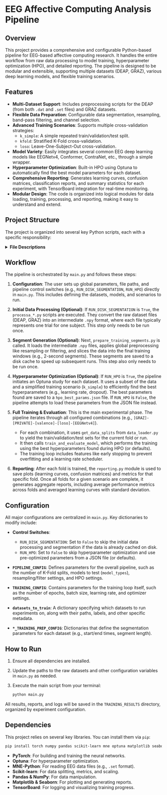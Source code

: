 # EEG Affective Computing Analysis Pipeline

## Overview

This project provides a comprehensive and configurable Python-based pipeline for EEG-based affective computing research. It handles the entire workflow from raw data processing to model training, hyperparameter optimization (HPO), and detailed reporting. The pipeline is designed to be modular and extensible, supporting multiple datasets (DEAP, GRAZ), various deep learning models, and flexible training scenarios.

## Features

-   **Multi-Dataset Support**: Includes preprocessing scripts for the DEAP (from both `.dat` and `.set` files) and GRAZ datasets.
-   **Flexible Data Preparation**: Configurable data segmentation, resampling, band-pass filtering, and channel selection.
-   **Advanced Training Scenarios**: Supports multiple cross-validation strategies:
    -   `k_simple`: A simple repeated train/validation/test split.
    -   `kfold`: Stratified K-Fold cross-validation.
    -   `loso`: Leave-One-Subject-Out cross-validation.
-   **Model Variety**: Easily integrates several common EEG deep learning models like EEGNetv4, Conformer, ContraNet, etc., through a simple wrapper.
-   **Hyperparameter Optimization**: Built-in HPO using Optuna to automatically find the best model parameters for each dataset.
-   **Comprehensive Reporting**: Generates learning curves, confusion matrices, classification reports, and summary statistics for each experiment, with TensorBoard integration for real-time monitoring.
-   **Modular Design**: The code is organized into logical modules for data loading, training, processing, and reporting, making it easy to understand and extend.

## Project Structure

The project is organized into several key Python scripts, each with a specific responsibility:

<details>
<summary><strong>File Descriptions</strong></summary>

-   `main.py`
    -   **Role**: The main entry point and orchestrator of the entire pipeline.
    -   **Functionality**: Controls the execution flow, from data preprocessing to HPO and final model training. It reads the main configuration, iterates through the defined experiments, and calls the appropriate modules.

-   `data_loader.py`
    -   **Role**: Handles data loading, splitting, and balancing.
    -   **Functionality**: Loads the pre-segmented data from disk, applies balancing strategies (e.g., custom undersampling to handle class imbalance), and splits the data into training, validation, and test sets according to the specified scenario (`kfold`, `loso`, `k_simple`).

-   `eeg_classifier_training.py`
    -   **Role**: Contains the core training and evaluation loop.
    -   **Functionality**: Manages model initialization, optimizer and loss function setup, the training/validation cycle, early stopping based on validation loss, and final evaluation on the test set. It also integrates with TensorBoard for logging.

-   `eegmodels.py`
    -   **Role**: A factory or wrapper for various EEG deep learning models.
    -   **Functionality**: Allows selecting a model by name from the configuration file and initializes it with the correct parameters (e.g., number of channels, classes, time points). This makes it easy to switch between different architectures like `EEGNetv4`, `Conformer`, `ContraNet`, etc.

-   `prepare_training_segments.py`
    -   **Role**: Prepares final training segments (windows) from preprocessed data.
    -   **Functionality**: Takes the subject-level `.npy` files and applies global preprocessing steps like resampling and filtering. It then slices the data into smaller, fixed-length windows suitable for model training and saves them to a cache directory for fast access.

-   `processa_deap.py` & `processa_deap_bdf.py`
    -   **Role**: Initial data converters for the DEAP dataset.
    -   **Functionality**: These scripts handle the initial conversion of the raw DEAP dataset files (`.set` or `.dat` pickle files) into a standardized `.npy` format. They extract EEG data and corresponding labels (both public and private ratings).

-   `processa_graz.py`
    -   **Role**: Initial data converter for the GRAZ dataset.
    -   **Functionality**: This script converts the raw GRAZ dataset files (`.set` and `.csv` labels) into the standardized `.npy` format, including logic to exclude specific trials based on a list of similar images.

-   `reporting.py`
    -   **Role**: A utility module for generating all visual and text-based reports.
    -   **Functionality**: Creates and saves plots for learning curves (loss and accuracy), class distributions, and confusion matrices. It also saves detailed classification reports and summary metrics (mean, std) to CSV files.

</details>

## Workflow

The pipeline is orchestrated by `main.py` and follows these steps:

1.  **Configuration**: The user sets up global parameters, file paths, and pipeline control switches (e.g., `RUN_DISK_SEGMENTATION`, `RUN_HPO`) directly in `main.py`. This includes defining the datasets, models, and scenarios to run.

2.  **Initial Data Processing (Optional)**: If `RUN_DISK_SEGMENTATION` is `True`, the `processa_*.py` scripts are executed. They convert the raw dataset files (DEAP, GRAZ) into an intermediate `.npy` format, where each file typically represents one trial for one subject. This step only needs to be run once.

3.  **Segment Generation (Optional)**: Next, `prepare_training_segments.py` is called. It loads the intermediate `.npy` files, applies global preprocessing like resampling or filtering, and slices the data into the final training windows (e.g., 2-second segments). These segments are saved to a disk cache to speed up subsequent runs. This step also only needs to be run once.

4.  **Hyperparameter Optimization (Optional)**: If `RUN_HPO` is `True`, the pipeline initiates an Optuna study for each dataset. It uses a subset of the data and a simplified training scenario (`k_simple`) to efficiently find the best hyperparameters (e.g., learning rate, dropout). The best parameters found are saved to a `hpo_best_params.json` file. If `RUN_HPO` is `False`, the pipeline attempts to load these parameters from the JSON file instead.

5.  **Full Training & Evaluation**: This is the main experimental phase. The pipeline iterates through all configured combinations (e.g., `[GRAZ]-[PRIVATE]-[valence]-[loso]-[EEGNetv4]`).
    -   For each combination, it uses `get_data_splits` from `data_loader.py` to yield the train/validation/test sets for the current fold or run.
    -   It then calls `train_and_evaluate_model`, which performs the training using the best hyperparameters found during HPO (or defaults).
    -   The training loop includes features like early stopping to prevent overfitting and a learning rate scheduler.

6.  **Reporting**: After each fold is trained, the `reporting.py` module is used to save plots (learning curves, confusion matrices) and metrics for that specific fold. Once all folds for a given scenario are complete, it generates aggregate reports, including average performance metrics across folds and averaged learning curves with standard deviation.

## Configuration

All major configurations are centralized in `main.py`. Key dictionaries to modify include:

-   **Control Switches**:
    -   `RUN_DISK_SEGMENTATION`: Set to `False` to skip the initial data processing and segmentation if the data is already cached on disk.
    -   `RUN_HPO`: Set to `False` to skip hyperparameter optimization and use pre-optimized parameters from a JSON file (or defaults).

-   **`PIPELINE_CONFIG`**: Defines parameters for the overall pipeline, such as the number of K-Fold splits, models to test (`model_types`), resampling/filter settings, and HPO settings.

-   **`TRAINING_CONFIG`**: Contains parameters for the training loop itself, such as the number of epochs, batch size, learning rate, and optimizer settings.

-   **`datasets_to_train`**: A dictionary specifying which datasets to run experiments on, along with their paths, labels, and other specific metadata.

-   **`*_TRAINING_PREP_CONFIG`**: Dictionaries that define the segmentation parameters for each dataset (e.g., start/end times, segment length).

## How to Run

1.  Ensure all dependencies are installed.
2.  Update the paths to the raw datasets and other configuration variables in `main.py` as needed.
3.  Execute the main script from your terminal:

    ```bash
    python main.py
    ```

All results, reports, and logs will be saved in the `TRAINING_RESULTS` directory, organized by experiment configuration.

## Dependencies

This project relies on several key libraries. You can install them via `pip`:

```bash
pip install torch numpy pandas scikit-learn mne optuna matplotlib seaborn tensorboard
```

-   **PyTorch**: For building and training the neural networks.
-   **Optuna**: For hyperparameter optimization.
-   **MNE-Python**: For reading EEG data files (e.g., `.set` format).
-   **Scikit-learn**: For data splitting, metrics, and scaling.
-   **Pandas & NumPy**: For data manipulation.
-   **Matplotlib & Seaborn**: For plotting and generating reports.
-   **TensorBoard**: For logging and visualizing training progress.
